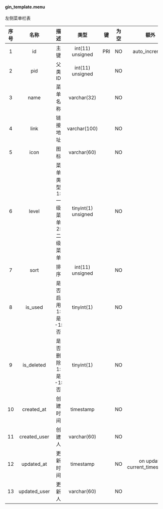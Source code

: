 #### gin_template.menu 
左侧菜单栏表

| 序号 | 名称 | 描述 | 类型 | 键 | 为空 | 额外 | 默认值 |
| :--: | :--: | :--: | :--: | :--: | :--: | :--: | :--: |
| 1 | id | 主键 | int(11) unsigned | PRI | NO | auto_increment |  |
| 2 | pid | 父类ID | int(11) unsigned |  | NO |  | 0 |
| 3 | name | 菜单名称 | varchar(32) |  | NO |  | '' |
| 4 | link | 链接地址 | varchar(100) |  | NO |  | '' |
| 5 | icon | 图标 | varchar(60) |  | NO |  | '' |
| 6 | level | 菜单类型 1:一级菜单 2:二级菜单 | tinyint(1) unsigned |  | NO |  | 1 |
| 7 | sort | 排序 | int(11) unsigned |  | NO |  | 0 |
| 8 | is_used | 是否启用 1:是 -1:否 | tinyint(1) |  | NO |  | 1 |
| 9 | is_deleted | 是否删除 1:是 -1:否 | tinyint(1) |  | NO |  | -1 |
| 10 | created_at | 创建时间 | timestamp |  | NO |  | current_timestamp() |
| 11 | created_user | 创建人 | varchar(60) |  | NO |  | '' |
| 12 | updated_at | 更新时间 | timestamp |  | NO | on update current_timestamp() | current_timestamp() |
| 13 | updated_user | 更新人 | varchar(60) |  | NO |  | '' |
